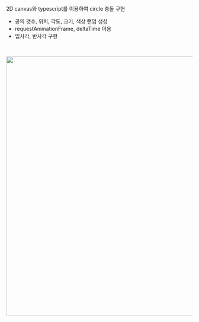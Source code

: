 2D canvas와 typescript를 이용하여 circle 충돌 구현
- 공의 갯수, 위치, 각도, 크기, 색상 랜덤 생성
- requestAnimationFrame, deltaTime 이용
- 입사각, 반사각 구현
</br>

<p align="center">
<img src="https://user-images.githubusercontent.com/105165279/193565681-acd9b1b1-7ab4-4d3a-aabe-98a4fe13cccf.gif" width="700px">
</p>

